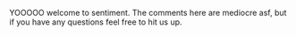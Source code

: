 YOOOOO welcome to sentiment. The comments here are mediocre asf, but if you have any questions feel free to hit us up.